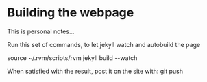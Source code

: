 # Building the webpage

This is personal notes...

Run this set of commands, to let jekyll watch and autobuild the page

source ~/.rvm/scripts/rvm
jekyll build --watch

When satisfied with the result, post it on the site with:
git push
